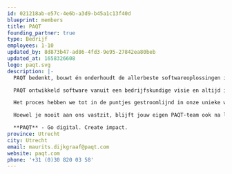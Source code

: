 ```yaml
---
id: 021218ab-e57c-4e6b-a3d9-b45a1c13f40d
blueprint: members
title: PAQT
founding_partner: true
type: Bedrijf
employees: 1-10
updated_by: 8d873b47-ad86-4fd3-9e95-27842ea80beb
updated_at: 1658326608
logo: paqt.svg
description: |-
  PAQT bedenkt, bouwt én onderhoudt de allerbeste softwareoplossingen in de markt. Voor jou, of voor jouw klanten. Met 50 gedreven professionals staan we als techpartner aan je zijde.

  PAQT ontwikkeld software vanuit een bedrijfskundige visie en altijd in nauwe samenwerking met onze opdrachtgevers. Omdat onze ontwikkelaars het strategisch belang van jouw oplossing volledig begrijpen, gaan ze in iedere fase van het proces voor je door het vuur.

  Het proces hebben we tot in de puntjes gestroomlijnd in onze unieke werkwijze Rise. Via ons eigen PAQT samenwerkingsplatform werk je volledig transparant samen met onze ontwikkelaars en consultants. Eén overzichtelijke plek, met één waarheid voor iedereen. Zo creëren we oplossingen die impact maken. Want wij geloven dat alleen de allerbeste software het leven van miljoenen mensen dagelijks beter maakt.

  Hoewel je nooit aan ons vastzit, blijft jouw eigen PAQT-team ook na livegang jouw techpartner. Handig voor support, onderhoud en doorontwikkeling, want onze teams kennen jouw product én ambities als geen ander.

  **PAQT** - Go digital. Create impact.
province: Utrecht
city: Utrecht
email: maurits.dijkgraaf@paqt.com
website: paqt.com
phone: '+31 (0)30 820 03 58'
---
```

